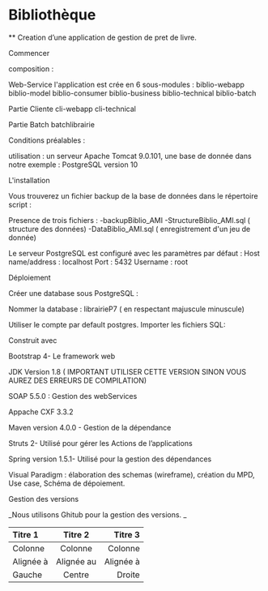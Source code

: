 # Bibliothèque 
 ** Creation d’une application de gestion de pret de livre. 

Commencer

composition :

Web-Service
l'application est crée en 6 sous-modules :
biblio-webapp
biblio-model
biblio-consumer
biblio-business
biblio-technical
biblio-batch

Partie Cliente
cli-webapp
cli-technical

Partie Batch
batchlibrairie


Conditions préalables :

utilisation : un serveur Apache Tomcat 9.0.101, 
une base de donnée dans notre exemple : PostgreSQL version 10


L'installation

Vous trouverez un fichier backup de la base de données dans le répertoire script  :

Presence de trois fichiers :
-backupBiblio_AMI
-StructureBiblio_AMI.sql ( structure des données)
-DataBiblio_AMI.sql ( enregistrement d'un jeu de donnée)

Le serveur PostgreSQL est configuré avec les paramètres par défaut : Host name/address : localhost Port : 5432 Username : root


Déploiement

Créer une database sous PostgreSQL :

Nommer la database : librairieP7 ( en respectant majuscule minuscule)

Utiliser le compte par default postgres. Importer les fichiers SQL:


Construit avec

Bootstrap 4- Le framework web 

JDK Version 1.8 ( IMPORTANT UTILISER CETTE VERSION SINON VOUS AUREZ DES ERREURS DE COMPILATION)

SOAP 5.5.0 : Gestion des webServices

Appache CXF 3.3.2

Maven version 4.0.0  - Gestion de la dépendance

Struts 2- Utilisé pour gérer les Actions de l’applications

Spring version 1.5.1- Utilisé pour la gestion des dépendances

Visual Paradigm : élaboration des schemas (wireframe), création du MPD, Use case, Schéma de dépoiement.

Gestion des versions

_Nous utilisons Ghitub pour la gestion des versions. _

| Titre 1       |     Titre 2     |        Titre 3 |
| :------------ | :-------------: | -------------: |
| Colonne       |     Colonne     |        Colonne |
| Alignée à     |   Alignée au    |      Alignée à |
| Gauche        |     Centre      |         Droite |